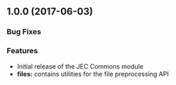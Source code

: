 <a name="jec-commons-node-1.0.0"></a>
## **1.0.0** (2017-06-03)

### Bug Fixes

### Features

- Initial release of the JEC Commons module
- **files:** contains utilities for the file preprocessing API